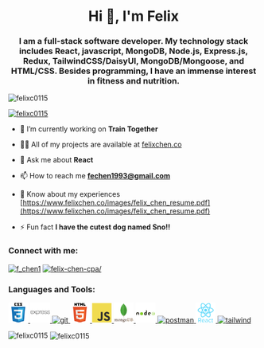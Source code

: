 <h1 align="center">Hi 👋, I'm Felix</h1>
<h3 align="center">I am a full-stack software developer. My technology stack includes React, javascript, MongoDB, Node.js, Express.js, Redux, TailwindCSS/DaisyUI, MongoDB/Mongoose, and HTML/CSS. Besides programming, I have an immense interest in fitness and nutrition.</h3>

<p align="left"> <img src="https://komarev.com/ghpvc/?username=felixc0115&label=Profile%20views&color=0e75b6&style=flat" alt="felixc0115" /> </p>

<p align="left"> <a href="https://github.com/ryo-ma/github-profile-trophy"><img src="https://github-profile-trophy.vercel.app/?username=felixc0115" alt="felixc0115" /></a> </p>

- 🔭 I’m currently working on **Train Together**

- 👨‍💻 All of my projects are available at [felixchen.co](felixchen.co)

- 💬 Ask me about **React**

- 📫 How to reach me **fechen1993@gmail.com**

- 📄 Know about my experiences [https://www.felixchen.co/images/felix_chen_resume.pdf](https://www.felixchen.co/images/felix_chen_resume.pdf)

- ⚡ Fun fact **I have the cutest dog named Sno!!**

<h3 align="left">Connect with me:</h3>
<p align="left">
<a href="https://twitter.com/f_chen1" target="blank"><img align="center" src="https://raw.githubusercontent.com/rahuldkjain/github-profile-readme-generator/master/src/images/icons/Social/twitter.svg" alt="f_chen1" height="30" width="40" /></a>
<a href="https://linkedin.com/in/felix-chen-cpa/" target="blank"><img align="center" src="https://raw.githubusercontent.com/rahuldkjain/github-profile-readme-generator/master/src/images/icons/Social/linked-in-alt.svg" alt="felix-chen-cpa/" height="30" width="40" /></a>
</p>

<h3 align="left">Languages and Tools:</h3>
<p align="left"> <a href="https://www.w3schools.com/css/" target="_blank" rel="noreferrer"> <img src="https://raw.githubusercontent.com/devicons/devicon/master/icons/css3/css3-original-wordmark.svg" alt="css3" width="40" height="40"/> </a> <a href="https://expressjs.com" target="_blank" rel="noreferrer"> <img src="https://raw.githubusercontent.com/devicons/devicon/master/icons/express/express-original-wordmark.svg" alt="express" width="40" height="40"/> </a> <a href="https://git-scm.com/" target="_blank" rel="noreferrer"> <img src="https://www.vectorlogo.zone/logos/git-scm/git-scm-icon.svg" alt="git" width="40" height="40"/> </a> <a href="https://www.w3.org/html/" target="_blank" rel="noreferrer"> <img src="https://raw.githubusercontent.com/devicons/devicon/master/icons/html5/html5-original-wordmark.svg" alt="html5" width="40" height="40"/> </a> <a href="https://developer.mozilla.org/en-US/docs/Web/JavaScript" target="_blank" rel="noreferrer"> <img src="https://raw.githubusercontent.com/devicons/devicon/master/icons/javascript/javascript-original.svg" alt="javascript" width="40" height="40"/> </a> <a href="https://www.mongodb.com/" target="_blank" rel="noreferrer"> <img src="https://raw.githubusercontent.com/devicons/devicon/master/icons/mongodb/mongodb-original-wordmark.svg" alt="mongodb" width="40" height="40"/> </a> <a href="https://nodejs.org" target="_blank" rel="noreferrer"> <img src="https://raw.githubusercontent.com/devicons/devicon/master/icons/nodejs/nodejs-original-wordmark.svg" alt="nodejs" width="40" height="40"/> </a> <a href="https://postman.com" target="_blank" rel="noreferrer"> <img src="https://www.vectorlogo.zone/logos/getpostman/getpostman-icon.svg" alt="postman" width="40" height="40"/> </a> <a href="https://reactjs.org/" target="_blank" rel="noreferrer"> <img src="https://raw.githubusercontent.com/devicons/devicon/master/icons/react/react-original-wordmark.svg" alt="react" width="40" height="40"/> </a> <a href="https://tailwindcss.com/" target="_blank" rel="noreferrer"> <img src="https://www.vectorlogo.zone/logos/tailwindcss/tailwindcss-icon.svg" alt="tailwind" width="40" height="40"/> </a> </p>

<p><img align="left" src="https://github-readme-stats.vercel.app/api/top-langs?username=felixc0115&show_icons=true&locale=en&layout=compact" alt="felixc0115" /></p>

<p>&nbsp;<img align="center" src="https://github-readme-stats.vercel.app/api?username=felixc0115&show_icons=true&locale=en" alt="felixc0115" /></p>
